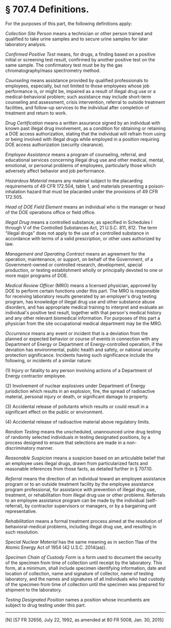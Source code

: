 # § 707.4   Definitions.

For the purposes of this part, the following definitions apply: 


*Collection Site Person* means a technician or other person trained and qualified to take urine samples and to secure urine samples for later laboratory analysis. 


*Confirmed Positive Test* means, for drugs, a finding based on a positive initial or screening test result, confirmed by another positive test on the same sample. The confirmatory test must be by the gas chromatography/mass spectrometry method. 


*Counseling* means assistance provided by qualified professionals to employees, especially, but not limited to those employees whose job performance is, or might be, impaired as a result of illegal drug use or a medical-behavioral problem; such assistance may include short-term counseling and assessment, crisis intervention, referral to outside treatment facilities, and follow-up services to the individual after completion of treatment and return to work. 


*Drug Certification* means a written assurance signed by an individual with known past illegal drug involvement, as a condition for obtaining or retaining a DOE access authorization, stating that the individual will refrain from using or being involved with illegal drugs while employed in a position requiring DOE access authorization (security clearance). 


*Employee Assistance* means a program of counseling, referral, and educational services concerning illegal drug use and other medical, mental, emotional, or personal problems of employees, particularly those which adversely affect behavior and job performance. 


*Hazardous Material* means any material subject to the placarding requirements of 49 CFR 172.504, table 1, and materials presenting a poison-inhalation hazard that must be placarded under the provisions of 49 CFR 172.505. 


*Head of DOE Field Element* means an individual who is the manager or head of the DOE operations office or field office.


*Illegal Drug* means a controlled substance, as specified in Schedules I through V of the Controlled Substances Act, 21 U.S.C. 811, 812. The term “illegal drugs” does not apply to the use of a controlled substance in accordance with terms of a valid prescription, or other uses authorized by law. 


*Management and Operating Contract* means an agreement for the operation, maintenance, or support, on behalf of the Government, of a Government-owned or controlled research, development, special production, or testing establishment wholly or principally devoted to one or more major programs of DOE. 


*Medical Review Officer* (MRO) means a licensed physician, approved by DOE to perform certain functions under this part. The MRO is responsible for receiving laboratory results generated by an employer's drug testing program, has knowledge of illegal drug use and other substance abuse disorders, and has appropriate medical training to interpret and evaluate an individual's positive test result, together with that person's medical history and any other relevant biomedical information. For purposes of this part a physician from the site occupational medical department may be the MRO. 


*Occurrence* means any event or incident that is a deviation from the planned or expected behavior or course of events in connection with any Department of Energy or Department of Energy-controlled operation, if the deviation has environmental, public health and safety, or national security protection significance. Incidents having such significance include the following, or incidents of a similar nature: 


(1) Injury or fatality to any person involving actions of a Department of Energy contractor employee. 


(2) Involvement of nuclear explosives under Department of Energy jurisdiction which results in an explosion, fire, the spread of radioactive material, personal injury or death, or significant damage to property. 


(3) Accidental release of pollutants which results or could result in a significant effect on the public or environment. 


(4) Accidental release of radioactive material above regulatory limits. 


*Random Testing* means the unscheduled, unannounced urine drug testing of randomly selected individuals in testing designated positions, by a process designed to ensure that selections are made in a non-discriminatory manner. 


*Reasonable Suspicion* means a suspicion based on an articulable belief that an employee uses illegal drugs, drawn from particularized facts and reasonable inferences from those facts, as detailed further in § 707.10. 


*Referral* means the direction of an individual toward an employee assistance program or to an outside treatment facility by the employee assistance program professional, for assistance with prevention of illegal drug use, treatment, or rehabilitation from illegal drug use or other problems. Referrals to an employee assistance program can be made by the individual (self-referral), by contractor supervisors or managers, or by a bargaining unit representative. 


*Rehabilitation* means a formal treatment process aimed at the resolution of behavioral-medical problems, including illegal drug use, and resulting in such resolution. 


*Special Nuclear Material* has the same meaning as in section 11aa of the Atomic Energy Act of 1954 (42 U.S.C. 2014(aa)).


*Specimen Chain of Custody Form* is a form used to document the security of the specimen from time of collection until receipt by the laboratory. This form, at a minimum, shall include specimen identifying information, date and location of collection, name and signature of collector, name of testing laboratory, and the names and signatures of all individuals who had custody of the specimen from time of collection until the specimen was prepared for shipment to the laboratory.


*Testing Designated Position* names a position whose incumbents are subject to drug testing under this part.



---

[N] [57 FR 32656, July 22, 1992, as amended at 80 FR 5008, Jan. 30, 2015]




